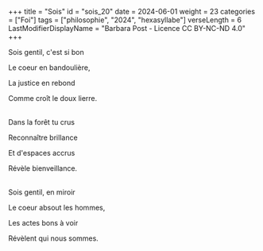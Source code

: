 +++
title = "Sois"
id = "sois_20"
date = 2024-06-01
weight = 23
categories = ["Foi"]
tags = ["philosophie", "2024", "hexasyllabe"]
verseLength = 6
LastModifierDisplayName = "Barbara Post - Licence CC BY-NC-ND 4.0"
+++

Sois gentil, c'est si bon

Le coeur en bandoulière,

La justice en rebond

Comme croît le doux lierre.

 \
Dans la forêt tu crus

Reconnaître brillance

Et d'espaces accrus

Révèle bienveillance.

 \
Sois gentil, en miroir

Le coeur absout les hommes,

Les actes bons à voir

Révèlent qui nous sommes.
